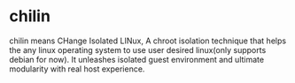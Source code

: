 # chilin
chilin means CHange Isolated LINux, A chroot isolation technique that helps the any linux operating system to use user desired linux(only supports debian for now). It unleashes isolated guest environment and ultimate modularity with real host experience.
